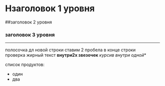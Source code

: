 # Hзаголовок 1 уровня
##заголовок 2 уровня
### заголовок 3 уровня
---
полосочка
дл новой строки ставим 2 пробела в конце строки  
проверка
жирный текст **внутри2х звезочек** *курсив внутри одной**

список продуктов:  
- один
- два
